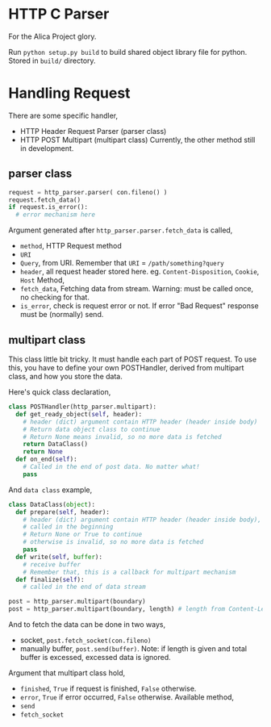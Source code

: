 HTTP C Parser
=============

For the Alica Project glory.

Run `python setup.py build` to build shared object library file for python. Stored in `build/` directory.

Handling Request
================

There are some specific handler,
  * HTTP Header Request Parser (parser class)
  * HTTP POST Multipart (multipart class)
Currently, the other method still in development.

parser class
------------

```python
request = http_parser.parser( con.fileno() )
request.fetch_data()
if request.is_error():
  # error mechanism here
```

Argument generated after `http_parser.parser.fetch_data` is called,
  * `method`, HTTP Request method
  * `URI`
  * `Query`, from URI. Remember that `URI` = `/path/something?query`
  * `header`, all request header stored here.
    eg. `Content-Disposition`, `Cookie`, `Host`
Method,
  * `fetch_data`, Fetching data from stream.
    Warning: must be called once, no checking for that.
  * `is_error`, check is request error or not. If error "Bad Request" response must be (normally) send.

multipart class
---------------

This class little bit tricky. It must handle each part of POST request. To use this, you have to define your own POSTHandler, derived from multipart class, and how you store the data.

Here's quick class declaration,
```python
class POSTHandler(http_parser.multipart):
  def get_ready_object(self, header):
    # header (dict) argument contain HTTP header (header inside body)
    # Return data object class to continue
    # Return None means invalid, so no more data is fetched
    return DataClass()
    return None
  def on_end(self):
    # Called in the end of post data. No matter what!
    pass
```
And `data class` example,
```python
class DataClass(object):
  def prepare(self, header):
    # header (dict) argument contain HTTP header (header inside body), just like in POSTHandler
    # called in the beginning
    # Return None or True to continue
    # otherwise is invalid, so no more data is fetched
    pass
  def write(self, buffer):
    # receive buffer
    # Remember that, this is a callback for multipart mechanism
  def finalize(self):
    # called in the end of data stream
```

```python
post = http_parser.multipart(boundary)
post = http_parser.multipart(boundary, length) # length from Content-Length
```

And to fetch the data can be done in two ways,
  * socket, `post.fetch_socket(con.fileno)`
  * manually buffer, `post.send(buffer)`.
    Note: if length is given and total buffer is excessed, excessed data is ignored.

Argument that multipart class hold,
  * `finished`, `True` if request is finished, `False` otherwise.
  * `error`, `True` if error occurred, `False` otherwise.
Available method,
  * `send`
  * `fetch_socket`
